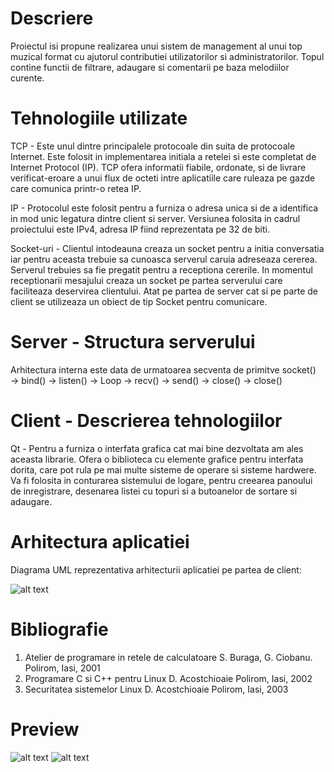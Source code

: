 # Descriere
Proiectul isi propune realizarea unui sistem de management
al unui top muzical format cu ajutorul contributiei utilizatorilor si administratorilor.
Topul contine functii de filtrare, adaugare si comentarii
pe baza melodiilor curente.

# Tehnologiile utilizate
TCP - Este unul dintre principalele protocoale din suita de protocoale Internet.
Este folosit in implementarea initiala a retelei si este completat de Internet Protocol
(IP). TCP ofera informatii fiabile, ordonate, si de livrare verificat-eroare a
unui flux de octeti intre aplicatiile care ruleaza pe gazde care comunica printr-o
retea IP.

IP - Protocolul este folosit pentru a furniza o adresa unica si de a identifica
in mod unic legatura dintre client si server. Versiunea folosita in cadrul proiectului
este IPv4, adresa IP fiind reprezentata pe 32 de biti.

Socket-uri - Clientul intodeauna creaza un socket pentru a initia conversatia iar
pentru aceasta trebuie sa cunoasca serverul caruia adreseaza cererea. Serverul
trebuies sa fie pregatit pentru a receptiona cererile. In momentul receptionarii
mesajului creaza un socket pe partea serverului care faciliteaza deservirea clientului.
Atat pe partea de server cat si pe parte de client se utilizeaza un obiect
de tip Socket pentru comunicare.

# Server - Structura serverului
Arhitectura interna este data de urmatoarea secventa de primitve socket() →
bind() → listen() → Loop → recv() → send() → close() → close()

# Client - Descrierea tehnologiilor
Qt - Pentru a furniza o interfata grafica cat mai bine dezvoltata am ales aceasta
librarie. Ofera o biblioteca cu elemente grafice pentru interfata dorita, care pot
rula pe mai multe sisteme de operare si sisteme hardwere. Va fi folosita in conturarea
sistemului de logare, pentru creearea panoului de inregistrare, desenarea
listei cu topuri si a butoanelor de sortare si adaugare.

# Arhitectura aplicatiei
Diagrama UML reprezentativa arhitecturii aplicatiei pe partea de client:

![alt text](https://i.imgur.com/Z0CWGF4.png)

# Bibliografie
1. Atelier de programare in retele de calculatoare S. Buraga, G. Ciobanu. Polirom,
Iasi, 2001
2. Programare C si C++ pentru Linux D. Acostchioaie Polirom, Iasi, 2002
3. Securitatea sistemelor Linux D. Acostchioaie Polirom, Iasi, 2003

# Preview
![alt text](https://i.imgur.com/eVciVRV.png)
![alt text](https://i.imgur.com/I1Dy6wC.png)

